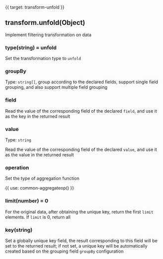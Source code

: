 {{ target: transform-unfold }}

## transform.unfold(Object)

Implement filtering transformation on data

### type(string) = unfold

Set the transformation type to `unfold`

### groupBy

Type: `string[]`, group according to the declared fields, support single field grouping, and also support multiple field grouping

### field

Read the value of the corresponding field of the declared `field`, and use it as the key in the returned result

### value

Type: `string`

Read the value of the corresponding field of the declared `value`, and use it as the value in the returned result

### operation

Set the type of aggregation function

{{ use: common-aggregateop() }}

### limit(number) = 0

For the original data, after obtaining the unique key, return the first `limit` elements. If `limit` is 0, return all

### key(string)

Set a globally unique key field, the result corresponding to this field will be set to the returned result; if not set, a unique key will be automatically created based on the grouping field `groupBy` configuration